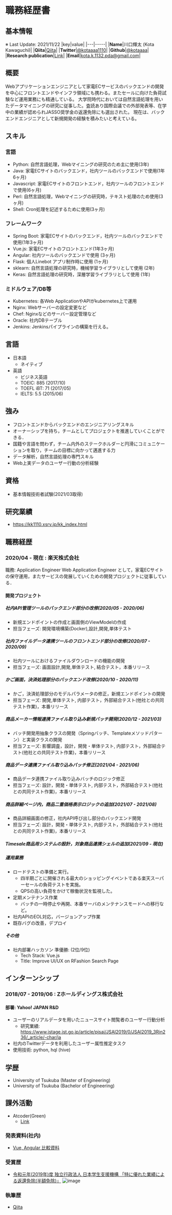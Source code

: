 # 職務経歴書

## 基本情報
※ Last Update: 2021/11/22
|key|value|
|---|-----|
|**Name**|川口輝太 (Kota Kawaguchi)|
|**Qiita**|[Qiita](https://qiita.com/kotaaaa)|
|**Twitter**|[@kotaaaa1110](https://twitter.com/kotaaaa1110)|
|**Github**|[@kotaaaa](https://github.com/kotaaaa)|
|**Research publication**|[Link](https://kk1110.xsrv.jp/kk_index.html)|
|**Email**|kota.k.1132.pda@gmail.com|

## 概要
Webアプリケーションエンジニアとして家電ECサービスのバックエンドの開発を中心にフロントエンドやインフラ領域にも携わる。またセールに向けた負荷試験など運用業務にも精通している。
大学院時代においては自然言語処理を用いたデータマイニングの研究に従事した。査読あり国際会議での外部発表等、在学中の業績が認められJASSO奨学金の返還免除にも選出された。
現在は、バックエンドエンジニアとして新規開発の経験を積みたいと考えている。

## スキル
### 言語
- Python: 自然言語処理，Webマイニングの研究のため主に使用(3年)
- Java: 家電ECサイトのバックエンド，社内ツールのバックエンドで使用(1年6ヶ月)
- Javascript: 家電ECサイトのフロントエンド，社内ツールのフロントエンドで使用(6ヶ月)
- Perl: 自然言語処理，Webマイニングの研究時，テキスト処理のため使用(3ヶ月)
- Shell: Cron処理を記述するために使用(3ヶ月)

### フレームワーク
- Spring Boot: 家電ECサイトのバックエンド，社内ツールのバックエンドで使用(1年3ヶ月)
- Vue.js: 家電ECサイトのフロントエンド(1年3ヶ月)
- Angular: 社内ツールのバックエンドで使用 (3ヶ月)
- Flask: 個人Linebot アプリ制作時に使用 (1ヶ月)
- sklearn: 自然言語処理の研究時，機械学習ライブラリとして使用 (2年)
- Keras: 自然言語処理の研究時，深層学習ライブラリとして使用 (1年)

### ミドルウェア/DB等
- Kubernetes: 各Web ApplicationやAPIがkubernetes上で運用
- Nginx: Webサーバーの設定変更など
- Chef: Nginxなどのサーバー設定管理など
- Oracle: 社内DBテーブル
- Jenkins: Jenkinsパイプラインの構築を行える。

## 言語

- 日本語
  - ネイティブ
- 英語
  - ビジネス英語
  - TOEIC: 885 (2017/10)
  - TOEFL iBT: 71 (2017/05)
  - IELTS: 5.5 (2015/06)

## 強み
- フロントエンドからバックエンドのエンジニアリングスキル
- オーナーシップを持ち，チームとしてプロジェクトを推進していくことができる．
- 国籍や言語を問わず，チーム内外のステークホルダーと円滑にコミュニケーションを取り，チームの目標に向かって邁進する力
- データ解析，自然言語処理の専門スキル
- Web上実データのユーザー行動の分析経験

## 資格
- 基本情報技術者試験(2021/03取得)

## 研究業績
- https://kk1110.xsrv.jp/kk_index.html

## 職務経歴

### 2020/04 - 現在 : 楽天株式会社

職務: Application Engineer
Web Application Engineer として，家電ECサイトの保守運用，またサービスの発展していくための開発プロジェクトに従事している．

#### 開発プロジェクト

##### 社内API管理ツールのバックエンド部分の改修(2020/05 - 2020/06)
- 新規エンドポイントの作成と画面側のViewModelの作成
- 担当フェーズ: 開発環境構築(Docker),設計,開発,単体テスト

##### 社内ファイルデータ連携ツールのフロントエンド部分の改修(2020/07 - 2020/09)
- 社内ツールにおけるファイルダウンロードの機能の開発
- 担当フェーズ: 画面設計,開発,単体テスト, 結合テスト，本番リリース

##### かご画面，決済処理部分のバックエンド改修(2020/10 - 2020/11)
- かご，決済処理部分のモデルパラメータの修正，新規エンドポイントの開発
- 担当フェーズ: 開発,単体テスト, 内部テスト，外部結合テスト(他社との共同テスト作業)，本番リリース

##### 商品メーカー情報連携ファイル取り込み新規バッチ開発(2020/12 - 2021/03)
- バッチ開発用抽象クラスの開発（Springバッチ、Templateメソッドパターン）と実装クラスの開発
- 担当フェーズ: 影響調査，設計，開発・単体テスト, 内部テスト，外部結合テスト(他社との共同テスト作業)，本番リリース

##### 商品データ連携ファイル取り込みバッチ修正(2021/04 - 2021/06)
- 商品データ連携ファイル取り込みバッチのロジック修正
- 担当フェーズ: 設計，開発・単体テスト, 内部テスト，外部結合テスト(他社との共同テスト作業)，本番リリース

##### 商品詳細ページ内，商品二重価格表示ロジックの追加(2021/07 - 2021/08)
- 商品詳細画面の修正，社内API呼び出し部分のバックエンド開発
- 担当フェーズ: 設計，開発・単体テスト, 内部テスト，外部結合テスト(他社との共同テスト作業)，本番リリース

##### Timesale商品用システムの設計，対象商品連携シェルの追加(2021/09 - 現在)


##### 運用業務
- ロードテストの準備と実行。
  - 四半期ごとに開催される最大のショッピングイベントである楽天スーパーセールの負荷テストを実施。
  - QPSの高い負荷をかけて稼働状況を監視した。
- 定期メンテナンス作業
  - バッチの一時停止や再開、本番サーバのメンテナンスモードへの移行など。
- 社内APIのEOL対応，バージョンアップ作業
- 既存バグの改善，デプロイ

##### その他
- 社内部署ハッカソン 準優勝: (2位/9位)
  - Tech Stack: Vue.js
  - Title: Improve UI/UX on RFashion Search Page


<!-- ### 社外プロジェクト -->
<!-- * [運営に携わっているコミュニティ](そのコミュニティのconnpassやカンファレンスページのリンクとか) -->
<!-- * [副業で携わっているサービス](そのサービスのランディングページのリンクとか) -->

## **インターンシップ**
### 2018/07 - 2019/06 : Zホールディングス株式会社
#### 部署: **Yahoo! JAPAN R&D**
- ユーザーのリアルデータを用いたニュースサイト閲覧者のユーザー行動分析
  - 研究業績: https://www.jstage.jst.go.jp/article/pjsai/JSAI2019/0/JSAI2019_3Rin236/_article/-char/ja
- 社内のTwitterデータを利用したユーザー属性推定タスク
- 使用技術: python, hql (hive)

## **学歴**
- University of Tsukuba (Master of Engineering)
- University of Tsukuba (Bachelor of Engineering)

## 課外活動
- Atcoder(Green)
  - [Link](https://atcoder.jp/users/kotakota1110)

### 発表資料(社内)
* [Vue, Angular 比較資料](https://docs.google.com/presentation/d/1h_P7dhnW3S0hDDh1SePlVg5xgqcNsKFr04HTVTySlzo/edit?usp=sharing)

### 受賞歴
* [令和元年(2019年)度 独立行政法人 日本学生支援機構 「特に優れた業績による返還免除(半額免除)」](https://www.jasso.go.jp/shogakukin/taiyochu/gyosekimenjyo/index.html)
![image](https://user-images.githubusercontent.com/25422441/103165140-4a401380-4857-11eb-907d-457b28af81c6.png)


### 執筆歴
* [Qiita](https://qiita.com/kotaaaa)
